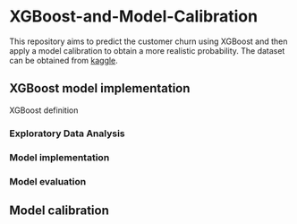 # XGBoost-and-Model-Calibration

This repository aims to predict the customer churn using XGBoost and then apply a model calibration to obtain a more realistic probability. The dataset can be obtained from [kaggle](https://www.kaggle.com/datasets/shubhammeshram579/bank-customer-churn-prediction).

## XGBoost model implementation

XGBoost definition

### Exploratory Data Analysis

### Model implementation

### Model evaluation


## Model calibration